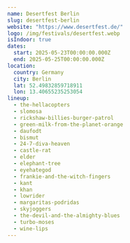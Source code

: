 ```yaml
---
name: Desertfest Berlin
slug: desertfest-berlin
website: "https://www.desertfest.de/"
logo: /img/festivals/desertfest.webp
isIndoor: true
dates:
  start: 2025-05-23T00:00:00.000Z
  end: 2025-05-25T00:00:00.000Z
location:
  country: Germany
  city: Berlin
  lat: 52.49832859718911
  lon: 13.40655235253054
lineup:
  - the-hellacopters
  - slomosa
  - rickshaw-billies-burger-patrol
  - green-milk-from-the-planet-orange
  - daufodt
  - bismut
  - 24-7-diva-heaven
  - castle-rat
  - elder
  - elephant-tree
  - eyehategod
  - frankie-and-the-witch-fingers
  - kant
  - khan
  - lowrider
  - margaritas-podridas
  - skyjoggers
  - the-devil-and-the-almighty-blues
  - turbo-moses
  - wine-lips
---
```

